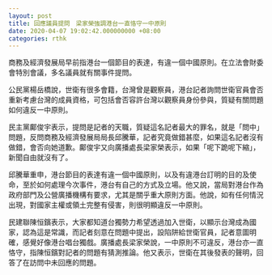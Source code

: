 ```yaml
---
layout: post
title: 回應議員提問　梁家榮強調港台一直恪守一中原則
date: 2020-04-07 19:02:42.000000000 +08:00
categories: rthk
---
```


商務及經濟發展局早前指港台一個節目的表達，有違一個中國原則。在立法會財委會特別會議，多名議員就有關事件提問。

公民黨楊岳橋說，世衛有很多會籍，台灣曾是觀察員，港台記者詢問世衛官員會否重新考慮台灣的成員資格，可包括會否容許台灣以觀察員身份參與，質疑有關問題如何違反一中原則。

民主黨鄺俊宇表示，提問是記者的天職，質疑這名記者最大的罪名，就是「問中」問題，反問商務及經濟發展局局長邱騰華，記者究竟做錯甚麼，如果這名記者沒有做錯，會否向她道歉。鄺俊宇又向廣播處長梁家榮表示，如果「呢下跪呢下縮」，新聞自由就沒有了。

邱騰華重申，港台節目的表達有違一個中國原則，以及有違港台訂明的目的及使命，至於如何處理今次事件，港台有自己的方式及立場。他又說，當局對港台作為政府部門及公營廣播機構有要求，尤其是關乎重大原則方面。他說，如有任何情況出現，對國家主權或領土完整有侵害，則很明顯違反一中原則。

民建聯陳恒鑌表示，大家都知道台獨勢力希望透過加入世衛，以顯示台灣成為國家，認為這是常識，而記者刻意在問題中提出，設陷阱給世衛官員，記者意圖明確，感覺好像港台唱台獨戲。廣播處長梁家榮說，一中原則不可違反，港台亦一直恪守，指陳恒鑌對記者的問題有猜測推論。他又表示，世衛在其後發表的聲明，回答了在訪問中未回應的問題。
